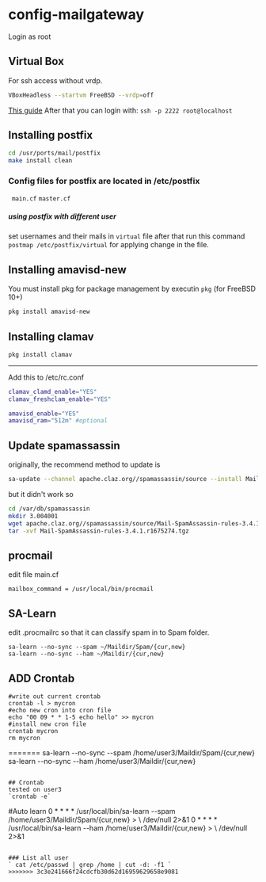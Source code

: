 # config-mailgateway

Login as root

## Virtual Box
For ssh access without vrdp.

``` bash
VBoxHeadless --startvm FreeBSD --vrdp=off
```
[This guide](https://leemendelowitz.github.io/blog/ubuntu-server-virtualbox.html)
After that you can login with:
```ssh -p 2222 root@localhost```

## Installing postfix

``` bash
cd /usr/ports/mail/postfix
make install clean
```

### Config files for postfix are located in /etc/postfix
` main.cf` `master.cf`

##### using postfix with different user
set usernames and their mails in `virtual` file
after that run this command `postmap /etc/postfix/virtual` for applying change in the file.

## Installing amavisd-new
You must install pkg for package management by executin `pkg` (for FreeBSD 10+)

``` bash
pkg install amavisd-new
```

## Installing clamav

``` bash
pkg install clamav
```

----
Add this to /etc/rc.conf

``` bash
clamav_clamd_enable="YES"
clamav_freshclam_enable="YES"

amavisd_enable="YES"
amavisd_ram="512m" #optional
```

## Update spamassassin

originally, the recommend method to update is 
```bash
sa-update --channel apache.claz.org//spamassassin/source --install Mail-SpamAssassin-rules-3.4.1.r1675274.tgz
```
but it didn't work
so

```bash
cd /var/db/spamassassin
mkdir 3.004001
wget apache.claz.org//spamassassin/source/Mail-SpamAssassin-rules-3.4.1.r1675274.tgz
tar -xvf Mail-SpamAssassin-rules-3.4.1.r1675274.tgz
```

## procmail
edit file main.cf

```
mailbox_command = /usr/local/bin/procmail

```

## SA-Learn
edit .procmailrc so that it can classify spam in to Spam folder.

```
sa-learn --no-sync --spam ~/Maildir/Spam/{cur,new}
sa-learn --no-sync --ham ~/Maildir/{cur,new}
```

## ADD Crontab
```
#write out current crontab
crontab -l > mycron
#echo new cron into cron file
echo "00 09 * * 1-5 echo hello" >> mycron
#install new cron file
crontab mycron
rm mycron
```
=======
sa-learn --no-sync --spam /home/user3/Maildir/Spam/{cur,new}
sa-learn --no-sync --ham /home/user3/Maildir/{cur,new}
```

## Crontab
tested on user3
`crontab -e`

```
#Auto learn
0 * * * *          /usr/local/bin/sa-learn --spam /home/user3/Maildir/Spam/{cur,new} > \ /dev/null 2>&1
0 * * * *          /usr/local/bin/sa-learn --ham /home/user3/Maildir/{cur,new} > \ /dev/null 2>&1
```

### List all user
` cat /etc/passwd | grep /home | cut -d: -f1 `
>>>>>>> 3c3e241666f24cdcfb30d62d16959629658e9081
